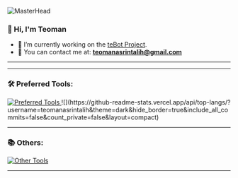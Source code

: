 ![MasterHead](https://i.redd.it/0w8k67nd28971.gif)

<h3>👋 Hi, I'm Teoman</h3>

- 👀 I’m currently working on the [teBot Project](https://github.com/teomanasrintalih/teBot).  
- 🍻 You can contact me at: **teomanasrintalih@gmail.com**

---



---


<h3 align="left">🛠️ Preferred Tools:</h3>
<p align="left">
  <a href="https://skillicons.dev" target="_blank">
    <img src="https://skillicons.dev/icons?i=cs,unity,visualstudio,html,css,js" alt="Preferred Tools" />
  </a>
  ![](https://github-readme-stats.vercel.app/api/top-langs/?username=teomanasrintalih&theme=dark&hide_border=true&include_all_commits=false&count_private=false&layout=compact)
</p>

---

<h3 align="left">📚 Others:</h3>
<p align="left">
  <a href="https://skillicons.dev" target="_blank">
    <img src="https://skillicons.dev/icons?i=arduino,mysql,python,java,androidstudio,photoshop,ae,blender,bootstrap,dotnet,firebase,jquery,windows" alt="Other Tools" />
  </a>
</p>

---



